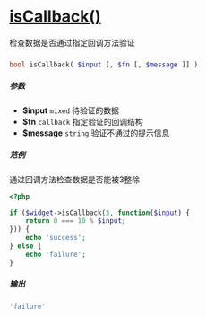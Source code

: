 [isCallback()](http://twinh.github.com/widget/api/isCallback)
=============================================================

检查数据是否通过指定回调方法验证

### 
```php
bool isCallback( $input [, $fn [, $message ]] )
```

##### 参数
* **$input** `mixed` 待验证的数据
* **$fn** `callback` 指定验证的回调结构
* **$message** `string` 验证不通过的提示信息

##### 范例
通过回调方法检查数据是否能被3整除
```php
<?php

if ($widget->isCallback(3, function($input) {
    return 0 === 10 % $input;
})) {
    echo 'success';
} else {
    echo 'failure';
}
```
##### 输出
```php
'failure'
```

